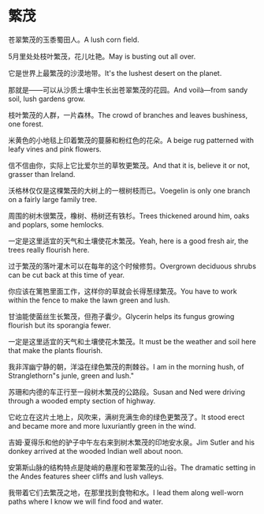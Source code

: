 # 繁茂

<p><span class="chinese">苍翠繁茂的玉黍蜀田人。</span><span class="english">A lush corn field.</span></p>

<p><span class="chinese">5月里处处枝叶繁茂，花儿吐艳。</span><span class="english">May is busting out all over.</span></p>

<p><span class="chinese">它是世界上最繁茂的沙漠地带。</span><span class="english">It's the lushest desert on the planet.</span></p>

<p><span class="chinese">那就是——可以从沙质土壤中生长出苍翠繁茂的花园。</span><span class="english">And voilà—from sandy soil, lush gardens grow.</span></p>

<p><span class="chinese">枝叶繁茂的人群，一片森林。</span><span class="english">The crowd of branches and leaves bushiness, one forest.</span></p>

<p><span class="chinese">米黄色的小地毯上印着繁茂的蔓藤和粉红色的花朵。</span><span class="english">A beige rug patterned with leafy vines and pink flowers.</span></p>

<p><span class="chinese">信不信由你，实际上它比爱尔兰的草牧更繁茂。</span><span class="english">And that it is, believe it or not, grasser than Ireland.</span></p>

<p><span class="chinese">沃格林仅仅是这棵繁茂的大树上的一根树枝而已。</span><span class="english">Voegelin is only one branch on a fairly large family tree.</span></p>

<p><span class="chinese">周围的树木很繁茂，橡树、杨树还有铁杉。</span><span class="english">Trees thickened around him, oaks and poplars, some hemlocks.</span></p>

<p><span class="chinese">一定是这里适宜的天气和土壤使花木繁茂。</span><span class="english">Yeah, here is a good fresh air, the trees really flourish here.</span></p>

<p><span class="chinese">过于繁茂的落叶灌木可以在每年的这个时候修剪。</span><span class="english">Overgrown deciduous shrubs can be cut back at this time of year.</span></p>

<p><span class="chinese">你应该在篱笆里面工作，这样你的草就会长得葱绿繁茂。</span><span class="english">You have to work within the fence to make the lawn green and lush.</span></p>

<p><span class="chinese">甘油能使菌丝生长繁茂，但孢子囊少。</span><span class="english">Glycerin helps its fungus growing flourish but its sporangia fewer.</span></p>

<p><span class="chinese">一定是这里适宜的天气和土壤使花木繁茂。</span><span class="english">It must be the weather and soil here that make the plants flourish.</span></p>

<p><span class="chinese">我非浑幽宁静的朝，洋溢在绿色繁茂的荆棘谷。</span><span class="english">I am in the morning hush, of Stranglethorn"s junle, green and lush."</span></p>

<p><span class="chinese">苏珊和内德的车正行至一段树木繁茂的公路段。</span><span class="english">Susan and Ned were driving through a wooded empty section of highway.</span></p>

<p><span class="chinese">它屹立在这片土地上，风吹来，满树充满生命的绿色更繁茂了。</span><span class="english">It stood erect and became more and more luxuriantly green in the wind.</span></p>

<p><span class="chinese">吉姆·夏得乐和他的驴子中午左右来到树木繁茂的印地安水泉。</span><span class="english">Jim Sutler and his donkey arrived at the wooded Indian well about noon.</span></p>

<p><span class="chinese">安第斯山脉的结构特点是陡峭的悬崖和苍翠繁茂的山谷。</span><span class="english">The dramatic setting in the Andes features sheer cliffs and lush valleys.</span></p>

<p><span class="chinese">我带着它们去繁茂之地，在那里找到食物和水。</span><span class="english">I lead them along well-worn paths where I know we will find food and water.</span></p>

